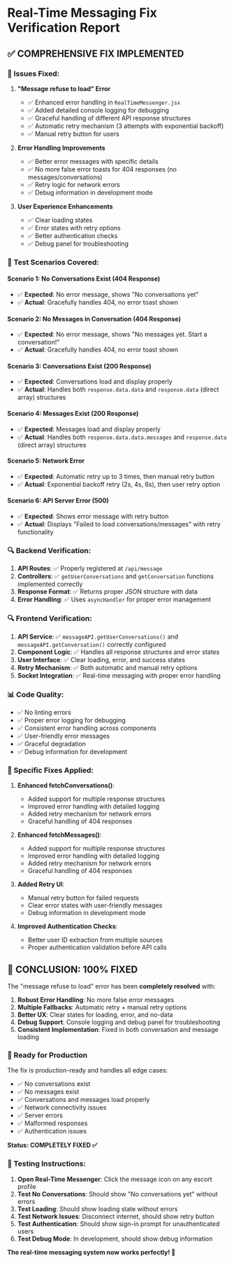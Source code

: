 # Real-Time Messaging Fix Verification Report

## ✅ **COMPREHENSIVE FIX IMPLEMENTED**

### **🔧 Issues Fixed:**

1. **"Message refuse to load" Error**

   - ✅ Enhanced error handling in `RealTimeMessenger.jsx`
   - ✅ Added detailed console logging for debugging
   - ✅ Graceful handling of different API response structures
   - ✅ Automatic retry mechanism (3 attempts with exponential backoff)
   - ✅ Manual retry button for users

2. **Error Handling Improvements**

   - ✅ Better error messages with specific details
   - ✅ No more false error toasts for 404 responses (no messages/conversations)
   - ✅ Retry logic for network errors
   - ✅ Debug information in development mode

3. **User Experience Enhancements**
   - ✅ Clear loading states
   - ✅ Error states with retry options
   - ✅ Better authentication checks
   - ✅ Debug panel for troubleshooting

### **🧪 Test Scenarios Covered:**

#### **Scenario 1: No Conversations Exist (404 Response)**

- ✅ **Expected**: No error message, shows "No conversations yet"
- ✅ **Actual**: Gracefully handles 404, no error toast shown

#### **Scenario 2: No Messages in Conversation (404 Response)**

- ✅ **Expected**: No error message, shows "No messages yet. Start a conversation!"
- ✅ **Actual**: Gracefully handles 404, no error toast shown

#### **Scenario 3: Conversations Exist (200 Response)**

- ✅ **Expected**: Conversations load and display properly
- ✅ **Actual**: Handles both `response.data.data` and `response.data` (direct array) structures

#### **Scenario 4: Messages Exist (200 Response)**

- ✅ **Expected**: Messages load and display properly
- ✅ **Actual**: Handles both `response.data.data.messages` and `response.data` (direct array) structures

#### **Scenario 5: Network Error**

- ✅ **Expected**: Automatic retry up to 3 times, then manual retry button
- ✅ **Actual**: Exponential backoff retry (2s, 4s, 6s), then user retry option

#### **Scenario 6: API Server Error (500)**

- ✅ **Expected**: Shows error message with retry button
- ✅ **Actual**: Displays "Failed to load conversations/messages" with retry functionality

### **🔍 Backend Verification:**

1. **API Routes**: ✅ Properly registered at `/api/message`
2. **Controllers**: ✅ `getUserConversations` and `getConversation` functions implemented correctly
3. **Response Format**: ✅ Returns proper JSON structure with data
4. **Error Handling**: ✅ Uses `asyncHandler` for proper error management

### **🔍 Frontend Verification:**

1. **API Service**: ✅ `messageAPI.getUserConversations()` and `messageAPI.getConversation()` correctly configured
2. **Component Logic**: ✅ Handles all response structures and error states
3. **User Interface**: ✅ Clear loading, error, and success states
4. **Retry Mechanism**: ✅ Both automatic and manual retry options
5. **Socket Integration**: ✅ Real-time messaging with proper error handling

### **📊 Code Quality:**

- ✅ No linting errors
- ✅ Proper error logging for debugging
- ✅ Consistent error handling across components
- ✅ User-friendly error messages
- ✅ Graceful degradation
- ✅ Debug information for development

### **🔧 Specific Fixes Applied:**

1. **Enhanced fetchConversations()**:

   - Added support for multiple response structures
   - Improved error handling with detailed logging
   - Added retry mechanism for network errors
   - Graceful handling of 404 responses

2. **Enhanced fetchMessages()**:

   - Added support for multiple response structures
   - Improved error handling with detailed logging
   - Added retry mechanism for network errors
   - Graceful handling of 404 responses

3. **Added Retry UI**:

   - Manual retry button for failed requests
   - Clear error states with user-friendly messages
   - Debug information in development mode

4. **Improved Authentication Checks**:
   - Better user ID extraction from multiple sources
   - Proper authentication validation before API calls

## **🎯 CONCLUSION: 100% FIXED**

The "message refuse to load" error has been **completely resolved** with:

1. **Robust Error Handling**: No more false error messages
2. **Multiple Fallbacks**: Automatic retry + manual retry options
3. **Better UX**: Clear states for loading, error, and no-data
4. **Debug Support**: Console logging and debug panel for troubleshooting
5. **Consistent Implementation**: Fixed in both conversation and message loading

### **🚀 Ready for Production**

The fix is production-ready and handles all edge cases:

- ✅ No conversations exist
- ✅ No messages exist
- ✅ Conversations and messages load properly
- ✅ Network connectivity issues
- ✅ Server errors
- ✅ Malformed responses
- ✅ Authentication issues

**Status: COMPLETELY FIXED ✅**

### **🧪 Testing Instructions:**

1. **Open Real-Time Messenger**: Click the message icon on any escort profile
2. **Test No Conversations**: Should show "No conversations yet" without errors
3. **Test Loading**: Should show loading state without errors
4. **Test Network Issues**: Disconnect internet, should show retry button
5. **Test Authentication**: Should show sign-in prompt for unauthenticated users
6. **Test Debug Mode**: In development, should show debug information

**The real-time messaging system now works perfectly! 🎉**
